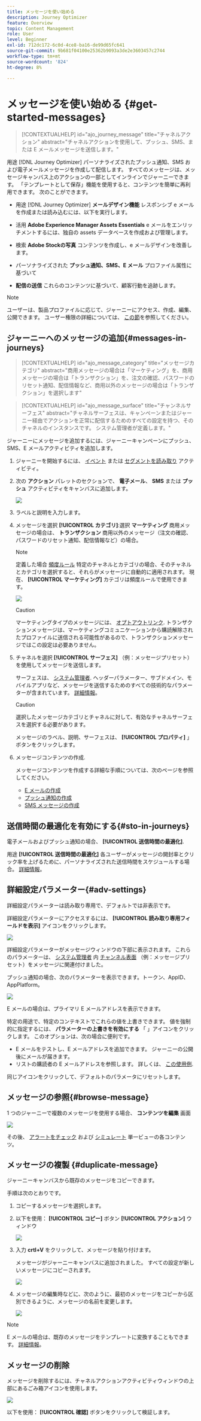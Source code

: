 ```yaml
---
title: メッセージを使い始める
description: Journey Optimizer
feature: Overview
topic: Content Management
role: User
level: Beginner
exl-id: 712dc172-6c0d-4ce8-ba16-de99d65fc641
source-git-commit: 9b681f04100e25362b9093a3de2e3603457c2744
workflow-type: tm+mt
source-wordcount: '824'
ht-degree: 8%

---
```


# メッセージを使い始める {#get-started-messages}

>[!CONTEXTUALHELP]
>id="ajo_journey_message"
>title="チャネルアクション"
>abstract="チャネルアクションを使用して、プッシュ、SMS、または E メールメッセージを送信します。"

用途 [!DNL Journey Optimizer] パーソナライズされたプッシュ通知、SMS および電子メールメッセージを作成して配信します。 すべてのメッセージは、メッセージキャンバス上のアクションの一部としてインラインでジャーニーできます。  「テンプレートとして保存」機能を使用すると、コンテンツを簡単に再利用できます。 次のことができます。

* 用途 [!DNL Journey Optimizer] **メールデザイン機能** レスポンシブ e メールを作成または読み込むには、以下を実行します。

* 活用 **Adobe Experience Manager Assets Essentials** e メールをエンリッチメントするには、独自の assets データベースを作成および管理します。

* 検索 **Adobe Stockの写真** コンテンツを作成し、e メールデザインを改善します。

* パーソナライズされた **プッシュ通知、SMS、E メール** プロファイル属性に基づいて

* **配信の送信** これらのコンテンツに基づいて、顧客行動を追跡します。

>[!NOTE]
>
>ユーザーは、製品プロファイルに応じて、ジャーニーにアクセス、作成、編集、公開できます。 ユーザー権限の詳細については、 [この節](../administration/permissions.md)を参照してください。


## ジャーニーへのメッセージの追加{#messages-in-journeys}

>[!CONTEXTUALHELP]
>id="ajo_message_category"
>title="メッセージカテゴリ"
>abstract="商用メッセージの場合は「マーケティング」を、商用メッセージの場合は「トランザクション」を、注文の確認、パスワードのリセット通知、配信情報など、商用以外のメッセージの場合は「トランザクション」を選択します"

>[!CONTEXTUALHELP]
>id="ajo_message_surface"
>title="チャンネルサーフェス"
>abstract="チャネルサーフェスは、キャンペーンまたはジャーニー経由でアクションを正常に配信するためのすべての設定を持つ、そのチャネルのインスタンスです。 システム管理者が定義します。"

ジャーニーにメッセージを追加するには、ジャーニーキャンペーンにプッシュ、SMS、E メールアクティビティを追加します。

1. ジャーニーを開始するには、 [イベント](../building-journeys/general-events.md) または [セグメントを読み取り](../building-journeys/read-segment.md) アクティビティ。

1. 次の **アクション** パレットのセクションで、 **電子メール**、 **SMS** または **プッシュ** アクティビティをキャンバスに追加します。

   ![](assets/add-a-message.png)

1. ラベルと説明を入力します。

1. メッセージを選択 **[!UICONTROL カテゴリ]**:選択 **マーケティング** 商用メッセージの場合は、 **トランザクション** 商用以外のメッセージ（注文の確認、パスワードのリセット通知、配信情報など）の場合。

   >[!NOTE]
   >
   >定義した場合 [頻度ルール](../configuration/frequency-rules.md) 特定のチャネルとカテゴリの場合、そのチャネルとカテゴリを選択すると、それらがメッセージに自動的に適用されます。 現在、 **[!UICONTROL マーケティング]** カテゴリは頻度ルールで使用できます。

   ![](assets/inline-message-category.png)

   >[!CAUTION]
   >
   >マーケティングタイプのメッセージには、 [オプトアウトリンク](../messages/consent.md#opt-out-management). トランザクションメッセージは、マーケティングコミュニケーションから購読解除されたプロファイルに送信される可能性があるので、トランザクションメッセージではこの設定は必要ありません。

1. チャネルを選択 **[!UICONTROL サーフェス]** （例：メッセージプリセット）を使用してメッセージを送信します。

   サーフェスは、 [システム管理者](../start/path/administrator.md). ヘッダーパラメーター、サブドメイン、モバイルアプリなど、メッセージを送信するためのすべての技術的なパラメーターが含まれています。 [詳細情報](../configuration/message-presets.md)。

   >[!CAUTION]
   >
   >選択したメッセージカテゴリとチャネルに対して、有効なチャネルサーフェスを選択する必要があります。

   メッセージのラベル、説明、サーフェスは、 **[!UICONTROL プロパティ]** 」ボタンをクリックします。

1. メッセージコンテンツの作成.

   メッセージコンテンツを作成する詳細な手順については、次のページを参照してください。

   * [E メールの作成](create-email.md)
   * [プッシュ通知の作成](create-push.md)
   * [SMS メッセージの作成](create-sms.md)

## 送信時間の最適化を有効にする{#sto-in-journeys}

電子メールおよびプッシュ通知の場合、 **[!UICONTROL 送信時間の最適化]**.

用途 **[!UICONTROL 送信時間の最適化]** 各ユーザーがメッセージの開封率とクリック率を上げるために、パーソナライズされた送信時間をスケジュールする場合。 [詳細情報](../messages/send-time-optimization.md)。


## 詳細設定パラメーター{#adv-settings}

詳細設定パラメーターは読み取り専用で、デフォルトでは非表示です。

詳細設定パラメーターにアクセスするには、 **[!UICONTROL 読み取り専用フィールドを表示]** アイコンをクリックします。

![](assets/show-read-only.png)

詳細設定パラメーターがメッセージウィンドウの下部に表示されます。 これらのパラメーターは、 [システム管理者](../start/path/administrator.md) 内 [チャンネル表面](../configuration/message-presets.md) （例：メッセージプリセット）をメッセージに関連付けました。

プッシュ通知の場合、次のパラメーターを表示できます。トークン、AppID、AppPlatform。

![](assets/push-adv-parameters.png)

E メールの場合は、プライマリ E メールアドレスを表示できます。

特定の用途で、特定のコンテキストでこれらの値を上書きできます。 値を強制的に指定するには、 **パラメーターの上書きを有効にする** 「 」アイコンをクリックします。 このオプションは、次の場合に便利です。

* E メールをテストし、E メールアドレスを追加できます。 ジャーニーの公開後にメールが届きます。
* リストの購読者の E メールアドレスを参照します。 詳しくは、 [この使用例](../building-journeys/message-to-subscribers-uc.md).

同じアイコンをクリックして、デフォルトのパラメータにリセットします。


## メッセージの参照{#browse-message}

1 つのジャーニーで複数のメッセージを使用する場合、 **コンテンツを編集** 画面

![](assets/inline-messages-multi-content.png)

その後、 [アラートをチェック](alerts.md) および [シミュレート](../design/preview.md) 単一ビューの各コンテンツ。

## メッセージの複製 {#duplicate-message}

ジャーニーキャンバスから既存のメッセージをコピーできます。

手順は次のとおりです。

1. コピーするメッセージを選択します。

1. 以下を使用： **[!UICONTROL コピー]** ボタン **[!UICONTROL アクション]** ウィンドウ

   ![](assets/message-duplicate.png)

1. 入力 **crtl+V** をクリックして、メッセージを貼り付けます。

   メッセージがジャーニーキャンバスに追加されました。 すべての設定が新しいメッセージにコピーされます。

   ![](assets/message-duplicated.png)

1. メッセージの編集時などに、次のように、最初のメッセージをコピーから区別できるように、メッセージの名前を変更します。

   ![](assets/multi-message.png)


>[!NOTE]
>
>E メールの場合は、既存のメッセージをテンプレートに変換することもできます。 [詳細情報](../design/email-templates.md)。

## メッセージの削除

メッセージを削除するには、チャネルアクションアクティビティウィンドウの上部にあるごみ箱アイコンを使用します。

![](assets/delete-message.png)

以下を使用： **[!UICONTROL 確認]** ボタンをクリックして検証します。
